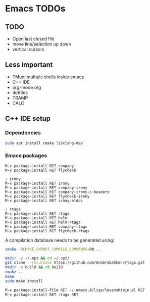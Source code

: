 # Emacs TODOs


## TODO
- Open last closed file
- move line/selection up down
- vertical cursors


## Less important

- TMux: multiple shells inside emacs
- C++ IDE
- org-mode.org
- dotfiles
- TRAMP
- CALC


## C++ IDE setup

### Dependencies
```bash
sudo apt install cmake libclang-dev
```

### Emacs packages
```emacs
M-x package-install RET company
M-x package-install RET flycheck

; irony
M-x package-install RET irony
M-x package-install RET company-irony
M-x package-install RET company-irony-c-headers
M-x package-install RET flycheck-irony
M-x package-install RET irony-eldoc

; rtags
M-x package-install RET rtags
M-x package-install RET helm
M-x package-install RET helm-rtags
M-x package-install RET company-rtags
M-x package-install RET flycheck-rtags
```

A compilation database needs to be generated using: 
```bash
cmake -DCMAKE_EXPORT_COMPILE_COMMANDS=ON ..
```

```bash
mkdir -p ~/.opt && cd ~/.opt/
git clone --recursive https://github.com/Andersbakken/rtags.git
mkdir -p build && cd build
cmake ..
make
sudo make install

M-x package-install-file RET ~/.emacs.d/lisp/levenshtein.el RET
M-x package-install RET rtags RET

```
